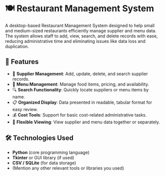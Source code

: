 # 🍽️ Restaurant Management System

A desktop-based Restaurant Management System designed to help small and medium-sized restaurants efficiently manage supplier and menu data. The system allows staff to add, view, search, and delete records with ease, reducing administrative time and eliminating issues like data loss and duplication.

## 📌 Features

- 🧾 **Supplier Management**: Add, update, delete, and search supplier records.
- 🍔 **Menu Management**: Manage food items, pricing, and availability.
- 🔍 **Search Functionality**: Quickly locate suppliers or menu items by name.
- 📋 **Organized Display**: Data presented in readable, tabular format for easy review.
- 💰 **Cost Tools**: Support for basic cost-related administrative tasks.
- 🔄 **Flexible Viewing**: View supplier and menu data together or separately.

## 🛠️ Technologies Used

- **Python** (core programming language)
- **Tkinter** or GUI library (if used)
- **CSV / SQLite** (for data storage)
- (Mention any other relevant tools or libraries you used)
